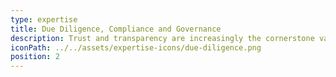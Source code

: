 ```yaml
---
type: expertise
title: Due Diligence, Compliance and Governance
description: Trust and transparency are increasingly the cornerstone values of every aspect of the charity sector. We work with you to ensure your organisation is aligned to best practice in all aspects of your work. With notable focus on due diligence; compliance; fraud and risk management; conflict of interest and reporting. We work to ensure steps and requirements are understood and implemented in a simple manner which works for the organisation.
iconPath: ../../assets/expertise-icons/due-diligence.png
position: 2
---
```

